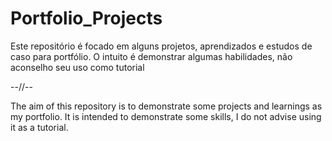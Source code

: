 # Portfolio_Projects

Este repositório é focado em alguns projetos, aprendizados e estudos de caso para portfólio. 
O intuito é demonstrar algumas habilidades, não aconselho seu uso como tutorial

--//--

The aim of this repository is to demonstrate some projects and learnings as my portfolio. 
It is intended to demonstrate some skills, I do not advise using it as a tutorial.

